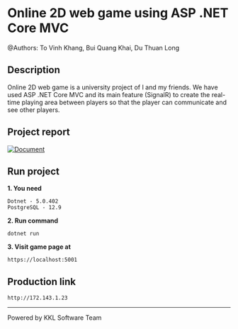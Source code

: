 # Online 2D web game using ASP .NET Core MVC

@Authors: To Vinh Khang, Bui Quang Khai, Du Thuan Long

## Description

Online 2D web game is a university project of I and my friends. We have used ASP .NET Core MVC and its main feature (SignalR) to create the real-time playing area between players so that the player can communicate and see other players.

## Project report

[![Document](https://img.shields.io/badge/See%20Report-v1.0-blue?style=for-the-badge&logo=github)]()

## Run project

**1. You need**

```
Dotnet - 5.0.402
PostgreSQL - 12.9
```

**2. Run command**

```
dotnet run
```

**3. Visit game page at**

```
https://localhost:5001
```

## Production link

```
http://172.143.1.23
```

---

Powered by KKL Software Team
